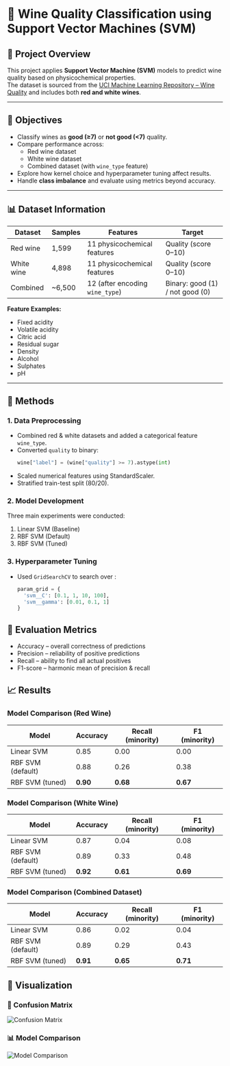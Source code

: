 # 🍷 Wine Quality Classification using Support Vector Machines (SVM)

## 📌 Project Overview
This project applies **Support Vector Machine (SVM)** models to predict wine quality based on physicochemical properties.  
The dataset is sourced from the [UCI Machine Learning Repository – Wine Quality](https://archive.ics.uci.edu/dataset/186/wine+quality) and includes both **red and white wines**.

---

## 🎯 Objectives
- Classify wines as **good (≥7)** or **not good (<7)** quality.  
- Compare performance across:
  - Red wine dataset
  - White wine dataset
  - Combined dataset (with `wine_type` feature)
- Explore how kernel choice and hyperparameter tuning affect results.  
- Handle **class imbalance** and evaluate using metrics beyond accuracy.

---

## 📊 Dataset Information
| Dataset | Samples | Features | Target |
|----------|----------|-----------|----------|
| Red wine | 1,599 | 11 physicochemical features | Quality (score 0–10) |
| White wine | 4,898 | 11 physicochemical features | Quality (score 0–10) |
| Combined | ~6,500 | 12 (after encoding `wine_type`) | Binary: good (1) / not good (0) |

**Feature Examples:**  
- Fixed acidity  
- Volatile acidity  
- Citric acid  
- Residual sugar  
- Density  
- Alcohol  
- Sulphates  
- pH  

---

## 🧠 Methods

### 1. Data Preprocessing
- Combined red & white datasets and added a categorical feature `wine_type`.  
- Converted `quality` to binary:
  ```python
  wine["label"] = (wine["quality"] >= 7).astype(int)
- Scaled numerical features using StandardScaler.
- Stratified train-test split (80/20).

### 2. Model Development
Three main experiments were conducted:
1. Linear SVM (Baseline)
2. RBF SVM (Default)
3. RBF SVM (Tuned)

### 3. Hyperparameter Tuning
- Used `GridSearchCV` to search over :
  ```python
  param_grid = {
    'svm__C': [0.1, 1, 10, 100],
    'svm__gamma': [0.01, 0.1, 1]
  }

## 🧩 Evaluation Metrics
- Accuracy – overall correctness of predictions
- Precision – reliability of positive predictions
- Recall – ability to find all actual positives
- F1-score – harmonic mean of precision & recall

## 📈 Results
### Model Comparison (Red Wine)

| Model             | Accuracy | Recall (minority) | F1 (minority) |
| ----------------- | -------- | ----------------- | ------------- |
| Linear SVM        | 0.85     | 0.00              | 0.00          |
| RBF SVM (default) | 0.88     | 0.26              | 0.38          |
| RBF SVM (tuned)   | **0.90** | **0.68**          | **0.67**      |

### Model Comparison (White Wine)
| Model             | Accuracy | Recall (minority) | F1 (minority) |
| ----------------- | -------- | ----------------- | ------------- |
| Linear SVM        | 0.87     | 0.04              | 0.08          |
| RBF SVM (default) | 0.89     | 0.33              | 0.48          |
| RBF SVM (tuned)   | **0.92** | **0.61**          | **0.69**      |

### Model Comparison (Combined Dataset)
| Model             | Accuracy | Recall (minority) | F1 (minority) |
| ----------------- | -------- | ----------------- | ------------- |
| Linear SVM        | 0.86     | 0.02              | 0.04          |
| RBF SVM (default) | 0.89     | 0.29              | 0.43          |
| RBF SVM (tuned)   | **0.91** | **0.65**          | **0.71**      |

## 🎨 Visualization

### 🔎 Confusion Matrix
![Confusion Matrix](images/confusion.png)

### 📊 Model Comparison
![Model Comparison](images/model_comparison.png)
